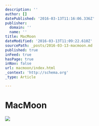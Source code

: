 ```yaml
---
description: ''
author: []
datePublished: '2016-03-13T11:16:06.336Z'
publisher:
  domain: ''
  name: ''
title: MacMoon
dateModified: '2016-03-13T11:09:22.610Z'
sourcePath: _posts/2016-03-13-macmoon.md
published: true
inFeed: true
hasPage: true
inNav: false
url: macmoon/index.html
_context: 'http://schema.org'
_type: Article

---
```

# MacMoon
![](https://the-grid-user-content.s3-us-west-2.amazonaws.com/b335380e-7297-4c5f-9505-590d0dbdfefd.png)